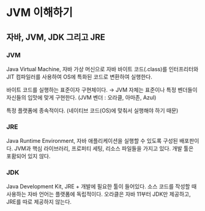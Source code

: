 # JVM 이해하기

## 자바, JVM, JDK 그리고 JRE

### JVM

Java Virtual Machine, 자바 가상 머신으로 자바 바이트 코드(.class)를 인터프리터와 JIT 컴파일러를 사용하여 OS에 특화된 코드로 변환하여 실행한다.

바이트 코드를 실행하는 표준이자 구현체이다.
→ JVM 자체는 표준이나 특정 벤더들이 자신들의 입맛에 맞게 구현한다. (JVM 벤더 : 오라클, 아마존, Azul)

특정 플랫폼에 종속적이다. (네이티브 코드(OS)에 맞춰서 실행해야 하기 때문)

### JRE

Java Runtime Environment, 자바 애플리케이션을 실행할 수 있도록 구성된 배포판이다.
JVM과 핵심 라이브러리, 프로퍼티 세팅, 리소스 파일들을 가지고 있다.
개발 툴은 포홤되어 있지 않다.

### JDK

Java Development Kit, JRE + 개발에 필요한 툴이 들어있다.
소스 코드를 작성할 때 사용하는 자바 언어는 플랫폼에 독립적이다.
오라클은 자바 11부터 JDK만 제공하고, JRE를 따로 제공하지 않는다.
